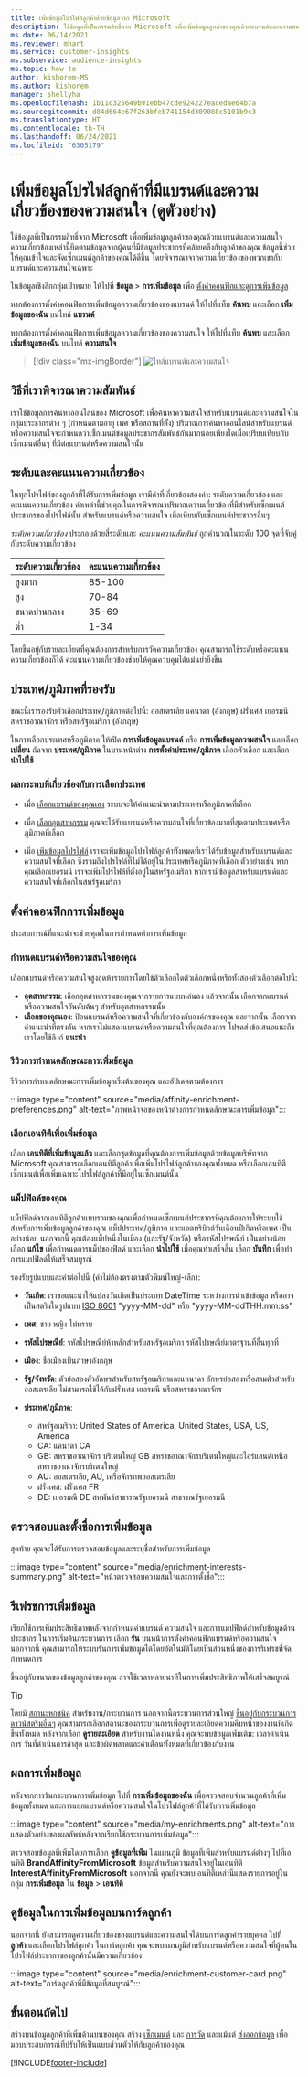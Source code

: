 ```yaml
---
title: เพิ่มข้อมูลโปรไฟล์ลูกค้าด้วยข้อมูลจาก Microsoft
description: ใช้ข้อมูลที่เป็นกรรมสิทธิ์จาก Microsoft เพื่อเพิ่มข้อมูลลูกค้าของคุณด้วยแบรนด์และความสนใจ
ms.date: 06/14/2021
ms.reviewer: mhart
ms.service: customer-insights
ms.subservice: audience-insights
ms.topic: how-to
author: kishorem-MS
ms.author: kishorem
manager: shellyha
ms.openlocfilehash: 1b11c325649b91ebb47cde924227eacedae64b7a
ms.sourcegitcommit: d84d664e67f263bfeb741154d309088c5101b9c3
ms.translationtype: HT
ms.contentlocale: th-TH
ms.lasthandoff: 06/24/2021
ms.locfileid: "6305179"
---
```

# <a name="enrich-customer-profiles-with-brand-and-interest-affinities-preview"></a>เพิ่มข้อมูลโปรไฟล์ลูกค้าที่มีแบรนด์และความเกี่ยวข้องของความสนใจ (ดูตัวอย่าง)

ใช้ข้อมูลที่เป็นกรรมสิทธิ์จาก Microsoft เพื่อเพิ่มข้อมูลลูกค้าของคุณด้วยแบรนด์และความสนใจ ความเกี่ยวข้องเหล่านี้ยึดตามข้อมูลจากผู้คนที่มีข้อมูลประชากรที่คล้ายคลึงกับลูกค้าของคุณ ข้อมูลนี้ช่วยให้คุณเข้าใจและจัดเซ็กเมนต์ลูกค้าของคุณได้ดีขึ้น โดยพิจารณาจากความเกี่ยวข้องของพวกเขากับแบรนด์และความสนใจเฉพาะ

ในข้อมูลเชิงลึกกลุ่มเป้าหมาย ให้ไปที่ **ข้อมูล** > **การเพิ่มข้อมูล** เพื่อ [ตั้งค่าคอนฟิกและดูการเพิ่มข้อมูล](enrichment-hub.md)

หากต้องการตั้งค่าคอนฟิกการเพิ่มข้อมูลความเกี่ยวข้องของแบรนด์ ให้ไปที่แท็บ **ค้นพบ** และเลือก **เพิ่มข้อมูลของฉัน** บนไทล์ **แบรนด์**

หากต้องการตั้งค่าคอนฟิกการเพิ่มข้อมูลความเกี่ยวข้องของความสนใจ ให้ไปที่แท็บ **ค้นพบ** และเลือก **เพิ่มข้อมูลของฉัน** บนไทล์ **ความสนใจ**

   > [!div class="mx-imgBorder"]
   > ![ไทล์แบรนด์และความสนใจ](media/BrandsInterest-tile-Hub.png "ไทล์แบรนด์และความสนใจ")

## <a name="how-we-determine-affinities"></a>วิธีที่เราพิจารณาความสัมพันธ์

เราใช้ข้อมูลการค้นหาออนไลน์ของ Microsoft เพื่อค้นหาความสนใจสำหรับแบรนด์และความสนใจในกลุ่มประชากรต่าง ๆ (กำหนดตามอายุ เพศ หรือสถานที่ตั้ง) ปริมาณการค้นหาออนไลน์สำหรับแบรนด์หรือความสนใจจะกำหนดว่าเซ็กเมนต์ข้อมูลประชากรสัมพันธ์กันมากน้อยเพียงใดเมื่อเปรียบเทียบกับเซ็กเมนต์อื่นๆ ที่มีต่อแบรนด์หรือความสนใจนั้น

## <a name="affinity-level-and-score"></a>ระดับและคะแนนความเกี่ยวข้อง

ในทุกโปรไฟล์ของลูกค้าที่ได้รับการเพิ่มข้อมูล เรามีค่าที่เกี่ยวข้องสองค่า: ระดับความเกี่ยวข้อง และคะแนนความเกี่ยวข้อง ค่าเหล่านี้ช่วยคุณในการพิจารณาปริมาณความเกี่ยวข้องที่มีสำหรับเซ็กเมนต์ประชากรของโปรไฟล์นั้น สำหรับแบรนด์หรือความสนใจ เมื่อเทียบกับเซ็กเมนต์ประชากรอื่นๆ

*ระดับความเกี่ยวข้อง* ประกอบด้วยสี่ระดับและ *คะแนนความสัมพันธ์* ถูกคำนวณในระดับ 100 จุดที่จับคู่กับระดับความเกี่ยวข้อง


|ระดับความเกี่ยวข้อง |คะแนนความเกี่ยวข้อง  |
|---------|---------|
|สูงมาก     | 85-100       |
|สูง     | 70-84        |
|ขนาดปานกลาง     | 35-69        |
|ตํ่า     | 1-34        |

โดยขึ้นอยู่กับรายละเอียดที่คุณต้องการสำหรับการวัดความเกี่ยวข้อง คุณสามารถใช้ระดับหรือคะแนนความเกี่ยวข้องก็ได้ คะแนนความเกี่ยวข้องช่วยให้คุณควบคุมได้แม่นยำยิ่งขึ้น

## <a name="supported-countriesregions"></a>ประเทศ/ภูมิภาคที่รองรับ

ขณะนี้เรารองรับตัวเลือกประเทศ/ภูมิภาคต่อไปนี้: ออสเตรเลีย แคนาดา (อังกฤษ) ฝรั่งเศส เยอรมนี สหราชอาณาจักร หรือสหรัฐอเมริกา (อังกฤษ)

ในการเลือกประเทศหรือภูมิภาค ให้เปิด **การเพิ่มข้อมูลแบรนด์** หรือ **การเพิ่มข้อมูลความสนใจ** และเลือก **เปลี่ยน** ถัดจาก **ประเทศ/ภูมิภาค** ในบานหน้าต่าง **การตั้งค่าประเทศ/ภูมิภาค** เลือกตัวเลือก และเลือก **นำไปใช้**

### <a name="implications-related-to-country-selection"></a>ผลกระทบที่เกี่ยวข้องกับการเลือกประเทศ

- เมื่อ [เลือกแบรนด์ของคุณเอง](#define-your-brands-or-interests) ระบบจะให้คำแนะนำตามประเทศหรือภูมิภาคที่เลือก

- เมื่อ [เลือกอุตสาหกรรม](#define-your-brands-or-interests) คุณจะได้รับแบรนด์หรือความสนใจที่เกี่ยวข้องมากที่สุดตามประเทศหรือภูมิภาคที่เลือก

- เมื่อ [เพิ่มข้อมูลโปรไฟล์](#refresh-enrichment) เราจะเพิ่มข้อมูลโปรไฟล์ลูกค้าทั้งหมดที่เราได้รับข้อมูลสำหรับแบรนด์และความสนใจที่เลือก ซึ่งรวมถึงโปรไฟล์ที่ไม่ได้อยู่ในประเทศหรือภูมิภาคที่เลือก ตัวอย่างเช่น หากคุณเลือกเยอรมนี เราจะเพิ่มโปรไฟล์ที่ตั้งอยู่ในสหรัฐอเมริกา หากเรามีข้อมูลสำหรับแบรนด์และความสนใจที่เลือกในสหรัฐอเมริกา

## <a name="configure-enrichment"></a>ตั้งค่าคอนฟิกการเพิ่มข้อมูล

ประสบการณ์ที่แนะนำจะช่วยคุณในการกำหนดค่าการเพิ่มข้อมูล 

### <a name="define-your-brands-or-interests"></a>กำหนดแบรนด์หรือความสนใจของคุณ

เลือกแบรนด์หรือความสนใจสูงสุดห้ารายการโดยใช้ตัวเลือกใดตัวเลือกหนึ่งหรือทั้งสองตัวเลือกต่อไปนี้:

- **อุตสาหกรรม**: เลือกอุตสาหกรรมของคุณจากรายการแบบหล่นลง แล้วจากนั้น เลือกจากแบรนด์หรือความสนใจอันดับต้นๆ สำหรับอุตสาหกรรมนั้น
- **เลือกของคุณเอง**: ป้อนแบรนด์หรือความสนใจที่เกี่ยวข้องกับองค์กรของคุณ และจากนั้น เลือกจากคำแนะนำที่ตรงกัน หากเราไม่แสดงแบรนด์หรือความสนใจที่คุณต้องการ โปรดส่งข้อเสนอแนะถึงเราโดยใช้ลิงก์ **แนะนำ**

### <a name="review-enrichment-preferences"></a>รีวิวการกำหนดลักษณะการเพิ่มข้อมูล

รีวิวการกำหนดลักษณะการเพิ่มข้อมูลเริ่มต้นของคุณ และอัปเดตตามต้องการ

:::image type="content" source="media/affinity-enrichment-preferences.png" alt-text="ภาพหน้าจอของหน้าต่างการกำหนดลักษณะการเพิ่มข้อมูล":::

### <a name="select-entity-to-enrich"></a>เลือกเอนทิตีเพื่อเพิ่มข้อมูล

เลือก **เอนทิตีที่เพิ่มข้อมูลแล้ว** และเลือกชุดข้อมูลที่คุณต้องการเพิ่มข้อมูลด้วยข้อมูลบริษัทจาก Microsoft คุณสามารถเลือกเอนทิตีลูกค้าเพื่อเพิ่มโปรไฟล์ลูกค้าของคุณทั้งหมด หรือเลือกเอนทิตีเซ็กเมนต์เพื่อเพิ่มเฉพาะโปรไฟล์ลูกค้าที่มีอยู่ในเซ็กเมนต์นั้น

### <a name="map-your-fields"></a>แม็ปฟิลด์ของคุณ

แม็ปฟิลด์จากเอนทิตีลูกค้าแบบรวมของคุณเพื่อกำหนดเซ็กเมนต์ประชากรที่คุณต้องการให้ระบบใช้สำหรับการเพิ่มข้อมูลลูกค้าของคุณ แม็ปประเทศ/ภูมิภาค และแอตทริบิวต์วันเดือนปีเกิดหรือเพศ เป็นอย่างน้อย นอกจากนี้ คุณต้องแม็ปหนึ่งในเมือง (และรัฐ/จังหวัด) หรือรหัสไปรษณีย์ เป็นอย่างน้อย เลือก **แก้ไข** เพื่อกำหนดการแม็ปของฟิลด์ และเลือก **นำไปใช้** เมื่อคุณทำเสร็จสิ้น เลือก **บันทึก** เพื่อทำการแมปฟิลด์ให้เสร็จสมบูรณ์

รองรับรูปแบบและค่าต่อไปนี้ (ค่าไม่ต้องตรงตามตัวพิมพ์ใหญ่-เล็ก):

- **วันเกิด**: เราขอแนะนำให้แปลงวันเกิดเป็นประเภท DateTime ระหว่างการนำเข้าข้อมูล หรืออาจเป็นสตริงในรูปแบบ [ISO 8601](https://www.iso.org/iso-8601-date-and-time-format.html) "yyyy-MM-dd" หรือ "yyyy-MM-ddTHH:mm:ss"
- **เพศ**: ชาย หญิง ไม่ทราบ
- **รหัสไปรษณีย์**: รหัสไปรษณีย์ห้าหลักสำหรับสหรัฐอเมริกา รหัสไปรษณีย์มาตรฐานที่อื่นทุกที่
- **เมือง**: ชื่อเมืองเป็นภาษาอังกฤษ
- **รัฐ/จังหวัด**: ตัวย่อสองตัวอักษรสำหรับสหรัฐอเมริกาและแคนาดา อักษรย่อสองหรือสามตัวสำหรับออสเตรเลีย ไม่สามารถใช้ได้กับฝรั่งเศส เยอรมนี หรือสหราชอาณาจักร
- **ประเทศ/ภูมิภาค**:

  - สหรัฐอเมริกา: United States of America, United States, USA, US, America
  - CA: แคนาดา CA
  - GB: สหราชอาณาจักร บริเตนใหญ่ GB สหราชอาณาจักรบริเตนใหญ่และไอร์แลนด์เหนือ สหราชอาณาจักรบริเตนใหญ่
  - AU: ออสเตรเลีย, AU, เครือจักรภพออสเตรเลีย
  - ฝรั่งเศส: ฝรั่งเศส FR
  - DE: เยอรมณี DE สหพันธ์สาธารณรัฐเยอรมนี สาธารณรัฐเยอรมนี

## <a name="review-and-name-the-enrichment"></a>ตรวจสอบและตั้งชื่อการเพิ่มข้อมูล

สุดท้าย คุณจะได้รับการตรวจสอบข้อมูลและระบุชื่อสำหรับการเพิ่มข้อมูล

:::image type="content" source="media/enrichment-interests-summary.png" alt-text="หน้าตรวจสอบความสนใจและการตั้งชื่อ":::

## <a name="refresh-enrichment"></a>รีเฟรชการเพิ่มข้อมูล

เรียกใช้การเพิ่มประสิทธิภาพหลังจากกำหนดค่าแบรนด์ ความสนใจ และการแมปฟิลด์สำหรับข้อมูลด้านประชากร ในการเริ่มต้นกระบวนการ เลือก **รัน** บนหน้าการตั้งค่าคอนฟิกแบรนด์หรือความสนใจ นอกจากนี้ คุณสามารถให้ระบบรันการเพิ่มข้อมูลได้โดยอัตโนมัติโดยเป็นส่วนหนึ่งของการรีเฟรชที่จัดกำหนดการ

ขึ้นอยู่กับขนาดของข้อมูลลูกค้าของคุณ อาจใช้เวลาหลายนาทีในการเพิ่มประสิทธิภาพให้เสร็จสมบูรณ์

> [!TIP]
> โดยมี [สถานะหกชนิด](system.md#status-types) สำหรับงาน/กระบวนการ นอกจากนี้กระบวนการส่วนใหญ่ [ขึ้นอยู่กับกระบวนการดาวน์สตรีมอื่นๆ](system.md#refresh-policies) คุณสามารถเลือกสถานะของกระบวนการเพื่อดูรายละเอียดความคืบหน้าของงานที่เกิดขึ้นทั้งหมด หลังจากเลือก **ดูรายละเอียด** สำหรับงานใดงานหนึ่ง คุณจะพบข้อมูลเพิ่มเติม: เวลาดำเนินการ วันที่ดำเนินการล่าสุด และข้อผิดพลาดและคำเตือนทั้งหมดที่เกี่ยวข้องกับงาน

## <a name="enrichment-results"></a>ผลการเพิ่มข้อมูล

หลังจากการรันกระบวนการเพิ่มข้อมูล ไปที่ **การเพิ่มข้อมูลของฉัน** เพื่อตรวจสอบจำนวนลูกค้าที่เพิ่มข้อมูลทั้งหมด และการแยกแบรนด์หรือความสนใจในโปรไฟล์ลูกค้าที่ได้รับการเพิ่มข้อมูล

:::image type="content" source="media/my-enrichments.png" alt-text="การแสดงตัวอย่างของผลลัพธ์หลังจากเรียกใช้กระบวนการเพิ่มข้อมูล":::

ตรวจสอบข้อมูลที่เพิ่มโดยการเลือก **ดูข้อมูลที่เพิ่ม** ในแผนภูมิ ข้อมูลที่เพิ่มสำหรับแบรนด์ต่างๆ ไปที่เอนทิตี **BrandAffinityFromMicrosoft** ข้อมูลสำหรับความสนใจอยู่ในเอนทิตี **InterestAffinityFromMicrosoft** นอกจากนี้ คุณยังจะพบเอนทิตีเหล่านี้แสดงรายการอยู่ในกลุ่ม **การเพิ่มข้อมูล** ใน **ข้อมูล** > **เอนทิตี**

## <a name="see-enrichment-data-on-the-customer-card"></a>ดูข้อมูลในการเพิ่มข้อมูลบนการ์ดลูกค้า

นอกจากนี้ ยังสามารถดูความเกี่ยวข้องของแบรนด์และความสนใจได้บนการ์ดลูกค้ารายบุคคล ไปที่ **ลูกค้า** และเลือกโปรไฟล์ลูกค้า ในการ์ดลูกค้า คุณจะพบแผนภูมิสำหรับแบรนด์หรือความสนใจที่ผู้คนในโปรไฟล์ประชากรของลูกค้านั้นมีความเกี่ยวข้อง

:::image type="content" source="media/enrichment-customer-card.png" alt-text="การ์ดลูกค้าที่มีข้อมูลที่สมบูรณ์":::

## <a name="next-steps"></a>ขั้นตอนถัดไป

สร้างบนข้อมูลลูกค้าที่เพิ่มด้านบนของคุณ สร้าง [เซ็กเมนต์](segments.md) และ [การวัด](measures.md) และแม้แต่ [ส่งออกข้อมูล](export-destinations.md) เพื่อมอบประสบการณ์ที่ปรับให้เป็นแบบส่วนตัวให้กับลูกค้าของคุณ


[!INCLUDE[footer-include](../includes/footer-banner.md)]
